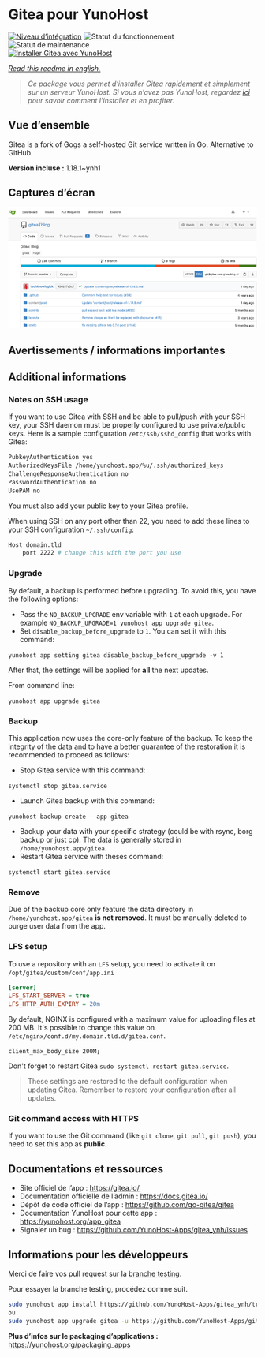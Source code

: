 <!--
N.B.: This README was automatically generated by https://github.com/YunoHost/apps/tree/master/tools/README-generator
It shall NOT be edited by hand.
-->

# Gitea pour YunoHost

[![Niveau d’intégration](https://dash.yunohost.org/integration/gitea.svg)](https://dash.yunohost.org/appci/app/gitea) ![Statut du fonctionnement](https://ci-apps.yunohost.org/ci/badges/gitea.status.svg) ![Statut de maintenance](https://ci-apps.yunohost.org/ci/badges/gitea.maintain.svg)  
[![Installer Gitea avec YunoHost](https://install-app.yunohost.org/install-with-yunohost.svg)](https://install-app.yunohost.org/?app=gitea)

*[Read this readme in english.](./README.md)*

> *Ce package vous permet d’installer Gitea rapidement et simplement sur un serveur YunoHost.
Si vous n’avez pas YunoHost, regardez [ici](https://yunohost.org/#/install) pour savoir comment l’installer et en profiter.*

## Vue d’ensemble

Gitea is a fork of Gogs a self-hosted Git service written in Go. Alternative to GitHub.


**Version incluse :** 1.18.1~ynh1

## Captures d’écran

![Capture d’écran de Gitea](./doc/screenshots/screenshot.png)

## Avertissements / informations importantes

## Additional informations

### Notes on SSH usage

If you want to use Gitea with SSH and be able to pull/push with your SSH key, your SSH daemon must be properly configured to use private/public keys. Here is a sample configuration `/etc/ssh/sshd_config` that works with Gitea:

```bash
PubkeyAuthentication yes
AuthorizedKeysFile /home/yunohost.app/%u/.ssh/authorized_keys
ChallengeResponseAuthentication no
PasswordAuthentication no
UsePAM no
```

You must also add your public key to your Gitea profile.

When using SSH on any port other than 22, you need to add these lines to your SSH configuration `~/.ssh/config`:

```bash
Host domain.tld
    port 2222 # change this with the port you use
```

### Upgrade

By default, a backup is performed before upgrading. To avoid this, you have the following options:
- Pass the `NO_BACKUP_UPGRADE` env variable with `1` at each upgrade. For example `NO_BACKUP_UPGRADE=1 yunohost app upgrade gitea`.
- Set `disable_backup_before_upgrade` to `1`. You can set it with this command:

`yunohost app setting gitea disable_backup_before_upgrade -v 1`

After that, the settings will be applied for **all** the next updates.

From command line:

`yunohost app upgrade gitea`

### Backup

This application now uses the core-only feature of the backup. To keep the integrity of the data and to have a better guarantee of the restoration it is recommended to proceed as follows:

- Stop Gitea service with this command:

`systemctl stop gitea.service`

- Launch Gitea backup with this command:

`yunohost backup create --app gitea`

- Backup your data with your specific strategy (could be with rsync, borg backup or just cp). The data is generally stored in `/home/yunohost.app/gitea`.
- Restart Gitea service with theses command:

`systemctl start gitea.service`

### Remove

Due of the backup core only feature the data directory in `/home/yunohost.app/gitea` **is not removed**. It must be manually deleted to purge user data from the app.

### LFS setup
To use a repository with an `LFS` setup, you need to activate it on `/opt/gitea/custom/conf/app.ini`

```ini
[server]
LFS_START_SERVER = true
LFS_HTTP_AUTH_EXPIRY = 20m
```
By default, NGINX is configured with a maximum value for uploading files at 200 MB. It's possible to change this value on `/etc/nginx/conf.d/my.domain.tld.d/gitea.conf`.
```
client_max_body_size 200M;
```
Don't forget to restart Gitea `sudo systemctl restart gitea.service`.

> These settings are restored to the default configuration when updating Gitea. Remember to restore your configuration after all updates.

### Git command access with HTTPS

If you want to use the Git command (like `git clone`, `git pull`, `git push`), you need to set this app as **public**.

## Documentations et ressources

* Site officiel de l’app : <https://gitea.io/>
* Documentation officielle de l’admin : <https://docs.gitea.io/>
* Dépôt de code officiel de l’app : <https://github.com/go-gitea/gitea>
* Documentation YunoHost pour cette app : <https://yunohost.org/app_gitea>
* Signaler un bug : <https://github.com/YunoHost-Apps/gitea_ynh/issues>

## Informations pour les développeurs

Merci de faire vos pull request sur la [branche testing](https://github.com/YunoHost-Apps/gitea_ynh/tree/testing).

Pour essayer la branche testing, procédez comme suit.

``` bash
sudo yunohost app install https://github.com/YunoHost-Apps/gitea_ynh/tree/testing --debug
ou
sudo yunohost app upgrade gitea -u https://github.com/YunoHost-Apps/gitea_ynh/tree/testing --debug
```

**Plus d’infos sur le packaging d’applications :** <https://yunohost.org/packaging_apps>